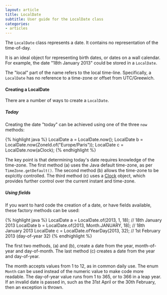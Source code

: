 ```yaml
---
layout: article
title: LocalDate
subtitle: User guide for the LocalDate class
categories:
- articles
---
```


The `LocalDate` class represents a date.
It contains no representation of the time-of-day.

It is an ideal object for representing birth dates, or dates on a wall calendar.
For example, the date "18th January 2013" could be stored in a `LocalDate`.

The "local" part of the name refers to the local time-line.
Specifically, a `LocalDate` has no reference to a time-zone or offset from UTC/Greewich.

#### Creating a LocalDate

There are a number of ways to create a `LocalDate`.

##### Today

Creating the date "today" can be achieved using one of the three `now` methods:

{% highlight java %}
LocalDate a = LocalDate.now();
LocalDate b = LocalDate.now(ZoneId.of("Europe/Paris"));
LocalDate c = LocalDate.now(aClock);
{% endhighlight %}

The key point is that determining today's date requires knowledge of the time-zone.
The first method (a) uses the Java default time-zone, as per `TimeZone.getDefault()`.
The second method (b) allows the time-zone to be explcitly controlled.
The third method (c) uses a [Clock](clock.html) object, which provides further control over the current instant and time-zone.

##### Using fields

If you want to hard code the creation of a date, or have fields available, these factory
methods can be used:

{% highlight java %}
LocalDate a = LocalDate.of(2013, 1, 18);              // 18th January 2013
LocalDate b = LocalDate.of(2013, Month.JANUARY, 18);  // 18th January 2013
LocalDate c = LocalDate.ofYearDay(2013, 32);          // 1st February 2013 (day-of-year 32)
{% endhighlight %}

The first two methods, (a) and (b), create a date from the year, month-of-year and day-of-month.
The last method (c) creates a date from the year and day-of-year.

The month accepts values from 1 to 12, as in common daily use.
The enum `Month` can be used instead of the numeric value to make code more readable.
The day-of-year value runs from 1 to 365, or to 366 in a leap year.
If an invalid date is passed in, such as the 31st April or the 30th February, then an exception is thrown.




